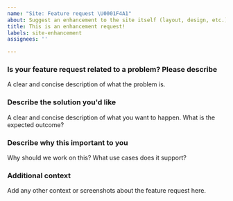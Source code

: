 ```yaml
---
name: "Site: Feature request \U0001F4A1"
about: Suggest an enhancement to the site itself (layout, design, etc.)!
title: This is an enhancement request!
labels: site-enhancement
assignees: ''

---
```


<!--
Before opening a new issue, please search existing issues: https://github.com/newrelic/docs-website/issues.

DISCLAIMER: Not every feature request will be worked on, but hearing about what you want is important. Don't be afraid to add a feature request! -->

### Is your feature request related to a problem? Please describe

A clear and concise description of what the problem is.

### Describe the solution you'd like

A clear and concise description of what you want to happen. What is the expected outcome?

### Describe why this important to you

Why should we work on this? What use cases does it support?

### Additional context

Add any other context or screenshots about the feature request here.
